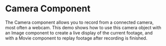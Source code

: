 # Camera Component

The Camera component allows you to record from a connected camera, most often a 
webcam. This demo shows how to use this camera object with an Image component 
to create a live display of the current footage, and with a Movie component to 
replay footage after recording is finished.